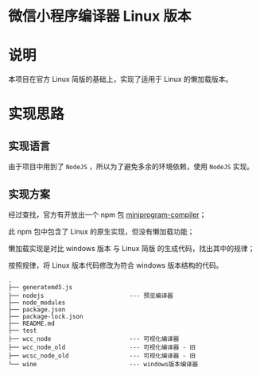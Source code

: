# 微信小程序编译器 Linux 版本

# 说明

本项目在官方 Linux 简版的基础上，实现了适用于 Linux 的懒加载版本。

# 实现思路

## 实现语言

由于项目中用到了 `NodeJS` ，所以为了避免多余的环境依赖，使用 `NodeJS` 实现。

## 实现方案

经过查找，官方有开放出一个 npm 包 [miniprogram-compiler](https://www.npmjs.com/package/miniprogram-compiler)；

此 npm 包中包含了 Linux 的原生实现，但没有懒加载功能；

懒加载实现是对比 windows 版本 与 Linux 简版 的生成代码，找出其中的规律；

按照规律，将 Linux 版本代码修改为符合 windows 版本结构的代码。

```
.
├── generatemd5.js
├── nodejs                        --- 预览编译器
├── node_modules
├── package.json
├── package-lock.json
├── README.md
├── test
├── wcc_node                      --- 可视化编译器
├── wcc_node_old                  --- 可视化编译器 - 旧
├── wcsc_node_old                 --- 可视化编译器 - 旧
└── wine                          --- windows版本编译器
```